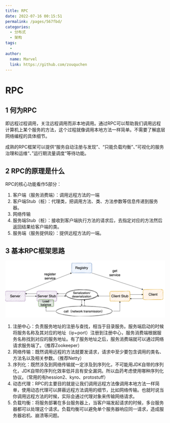 ```yaml
---
title: RPC
date: 2022-07-16 00:15:51
permalink: /pages/567fbd/
categories:
  - 分布式
  - 架构
tags:
  - 
author: 
  name: Marvel
  link: https://github.com/zouquchen
---
```

# RPC

## 1 何为RPC

即远程过程调用，关注远程调用而非本地调用。通过RPC可以帮助我们调用远程计算机上某个服务的方法，这个过程就像调用本地方法一样简单。不需要了解底层网络编程的具体细节。

成熟的RPC框架可以提供“服务自动注册与发现”、“只能负载均衡”、”可视化的服务治理和运维“、”运行期流量调度“等待功能。

## 2 RPC的原理是什么

RPC的核心功能看作5部分：

1. 客户端（服务消费端）：调用远程方法的一端
2. 客户端Stub（桩）：代理类，把调用方法、类、方法参数等信息传递到服务器。
3. 网络传输
4. 服务端Stub（桩）：接收到客户端执行方法的请求后，去指定对应的方法然后返回结果给客户端的类。
5. 服务端（服务提供段）：提供远程方法的一端。

## 3 基本RPC框架思路

![image-20220321113502660](https://raw.githubusercontent.com/zouquchen/Images/main/imgs/RPC%20framework.png)

1. 注册中心：负责服务地址的注册与查找，相当于目录服务。服务端启动的时候将服务名称及其对应的地址（ip+port）注册到注册中心，服务消费端根据服务名称找到对应的服务地址。有了服务地址之后，服务消费端就可以通过网络请求服务端了。（推荐Zookeeper）
2. 网络传输：既然调用远程的方法就要发请求，请求中至少要包含调用的类名、方法名以及相关参数。（推荐Netty）
3. 序列化：既然涉及到网络传输就一定涉及到序列化，不可能用JDK自带的序列化，JDK自带的序列化效率低并且有安全漏洞。所以血药考虑使用哪种序列化协议。（常用的有hession2、kyro、protostuff）
4. 动态代理：RPC的主要目的就是让我们调用远程方法像调用本地方法一样简单，使用动态代理可以屏蔽远程方法调用的细节，比如网络传输。也就时说当你调用远程方法的时候，实际会通过代理对象来传输网络请求。
5. 负载均衡：将服务部署在多台服务器上，当客户端发起请求的时候，多台服务器都可以处理这个请求。负载均衡可以避免单个服务器响应同一请求，造成服务器宕机、崩溃等问题。